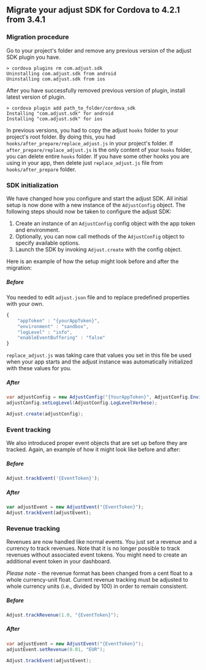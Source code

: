 ## Migrate your adjust SDK for Cordova to 4.2.1 from 3.4.1

### Migration procedure

Go to your project's folder and remove any previous version of the adjust SDK plugin you have.

```
> cordova plugins rm com.adjust.sdk
Uninstalling com.adjust.sdk from android
Uninstalling com.adjust.sdk from ios
```

After you have successfully removed previous version of plugin, install latest version of plugin.

```
> cordova plugin add path_to_folder/cordova_sdk
Installing "com.adjust.sdk" for android
Installing "com.adjust.sdk" for ios
```

In previous versions, you had to copy the adjust `hooks` folder to your project's root folder. By
doing this, you had `hooks/after_prepare/replace_adjust.js` in your project's folder. If 
`after_prepare/replace_adjust.js` is the only content of your `hooks` folder, you can delete entire
`hooks` folder. If you have some other hooks you are using in your app, then delete just 
`replace_adjust.js` file from `hooks/after_prepare` folder.

### SDK initialization

We have changed how you configure and start the adjust SDK. All initial setup is now done with a new 
instance of the `AdjustConfig` object. The following steps should now be taken to configure the adjust SDK:

1. Create an instance of an `AdjustConfig` config object with the app token and environment.
2. Optionally, you can now call methods of the `AdjustConfig` object to specify available options.
3. Launch the SDK by invoking `Adjust.create` with the config object.

Here is an example of how the setup might look before and after the migration:

##### Before

You needed to edit `adjust.json` file and to replace predefined properties with your own.

```javascript
{
    "appToken" : "{yourAppToken}",
    "environment" : "sandbox",
    "logLevel" : "info",
    "enableEventBuffering" : "false"
}
```

`replace_adjust.js` was taking care that values you set in this file be used when your app starts
and the adjust instance was automatically initialized with these values for you.

##### After

```cs
var adjustConfig = new AdjustConfig("{YourAppToken}", AdjustConfig.EnvironmentSandbox);
adjustConfig.setLogLevel(AdjustConfig.LogLevelVerbose);

Adjust.create(adjustConfig);
```

### Event tracking

We also introduced proper event objects that are set up before they are tracked. Again, an example of how it 
might look like before and after:

##### Before

```javascript
Adjust.trackEvent('{EventToken}');
```

##### After

```javascript
var adjustEvent = new AdjustEvent("{EventToken}");
Adjust.trackEvent(adjustEvent);
```

### Revenue tracking

Revenues are now handled like normal events. You just set a revenue and a currency to track revenues. 
Note that it is no longer possible to track revenues without associated event tokens. You might need 
to create an additional event token in your dashboard.

*Please note* - the revenue format has been changed from a cent float to a whole currency-unit float. 
Current revenue tracking must be adjusted to whole currency units (i.e., divided by 100) in order to 
remain consistent.

##### Before

```cs
Adjust.trackRevenue(1.0, "{EventToken}");
```

##### After

```cs
var adjustEvent = new AdjustEvent("{EventToken}");
adjustEvent.setRevenue(0.01, "EUR");

Adjust.trackEvent(adjustEvent);
```
